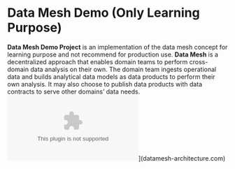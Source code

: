 # Data Mesh Demo (Only Learning Purpose)

**Data Mesh Demo Project** is an implementation of the data mesh concept for learning purpose and not recommend for production use. 
**Data Mesh** is a decentralized approach that enables domain teams to perform cross-domain data analysis on their own. The domain team ingests operational data and builds analytical data models as data products to perform their own analysis. It may also choose to publish data products with data contracts to serve other domains’ data needs.
![**Learn more**](datamesh-architecture.com)](datamesh-architecture.com)
